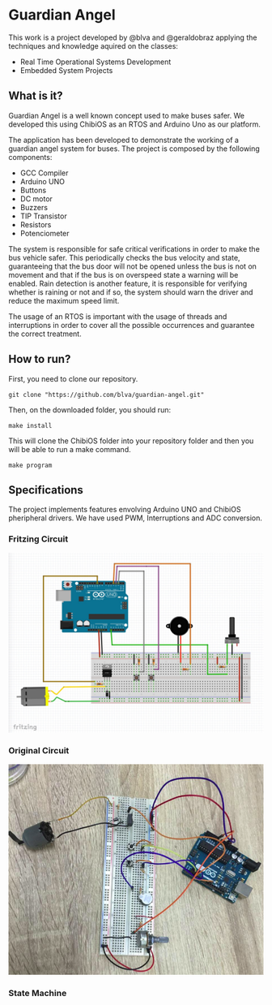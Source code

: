# Guardian Angel

This work is a project developed by @blva and @geraldobraz applying the techniques and knowledge aquired on the classes: 
* Real Time Operational Systems Development 
* Embedded System Projects

## What is it?

Guardian Angel is a well known concept used to make buses safer. We developed this using ChibiOS as an RTOS and Arduino Uno as our platform. 

The application has been developed to demonstrate the working of a guardian angel system for buses. The project is composed by the following components:

* GCC Compiler
* Arduino UNO
* Buttons
* DC motor
* Buzzers
* TIP Transistor
* Resistors
* Potenciometer

The system is responsible for safe critical verifications in order to make the bus vehicle safer. This periodically checks the bus velocity and state, guaranteeing that the bus door will not be opened unless the bus is not on movement and that if the bus is on overspeed state a warning will be enabled. Rain detection is another feature, it is responsible for verifying whether is raining or not and if so, the system should warn the driver and reduce the maximum speed limit. 

The usage of an RTOS is important with the usage of threads and interruptions in order to cover all the possible occurrences and guarantee the correct treatment.

## How to run?

First, you need to clone our repository.

    git clone "https://github.com/blva/guardian-angel.git"

Then, on the downloaded folder, you should run:

    make install

This will clone the ChibiOS folder into your repository folder and then you will be able to run a make command. 

    make program

## Specifications

The project implements features envolving Arduino UNO and ChibiOS pheripheral drivers. We have used PWM, Interruptions and ADC conversion.

### Fritzing Circuit
![Fritzing Circuit](https://raw.githubusercontent.com/blva/guardian-angel/master/images/fritzing.png)
### Original Circuit
![Original Circuit](https://raw.githubusercontent.com/blva/guardian-angel/master/images/circuit.png)
### State Machine